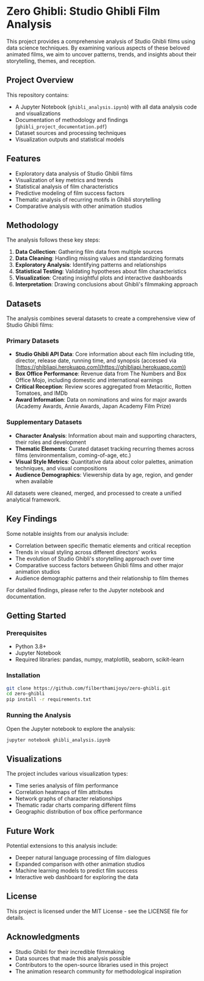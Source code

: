 # Zero Ghibli: Studio Ghibli Film Analysis

This project provides a comprehensive analysis of Studio Ghibli films using data science techniques. By examining various aspects of these beloved animated films, we aim to uncover patterns, trends, and insights about their storytelling, themes, and reception.

## Project Overview

This repository contains:

- A Jupyter Notebook (`ghibli_analysis.ipynb`) with all data analysis code and visualizations
- Documentation of methodology and findings (`ghibli_project_documentation.pdf`)
- Dataset sources and processing techniques
- Visualization outputs and statistical models

## Features

- Exploratory data analysis of Studio Ghibli films
- Visualization of key metrics and trends
- Statistical analysis of film characteristics
- Predictive modeling of film success factors
- Thematic analysis of recurring motifs in Ghibli storytelling
- Comparative analysis with other animation studios

## Methodology

The analysis follows these key steps:

1. **Data Collection**: Gathering film data from multiple sources
2. **Data Cleaning**: Handling missing values and standardizing formats
3. **Exploratory Analysis**: Identifying patterns and relationships
4. **Statistical Testing**: Validating hypotheses about film characteristics
5. **Visualization**: Creating insightful plots and interactive dashboards
6. **Interpretation**: Drawing conclusions about Ghibli's filmmaking approach

## Datasets

The analysis combines several datasets to create a comprehensive view of Studio Ghibli films:

### Primary Datasets
- **Studio Ghibli API Data**: Core information about each film including title, director, release date, running time, and synopsis (accessed via [https://ghibliapi.herokuapp.com](https://ghibliapi.herokuapp.com))
- **Box Office Performance**: Revenue data from The Numbers and Box Office Mojo, including domestic and international earnings
- **Critical Reception**: Review scores aggregated from Metacritic, Rotten Tomatoes, and IMDb
- **Award Information**: Data on nominations and wins for major awards (Academy Awards, Annie Awards, Japan Academy Film Prize)

### Supplementary Datasets
- **Character Analysis**: Information about main and supporting characters, their roles and development
- **Thematic Elements**: Curated dataset tracking recurring themes across films (environmentalism, coming-of-age, etc.)
- **Visual Style Metrics**: Quantitative data about color palettes, animation techniques, and visual compositions
- **Audience Demographics**: Viewership data by age, region, and gender when available

All datasets were cleaned, merged, and processed to create a unified analytical framework.

## Key Findings

Some notable insights from our analysis include:

- Correlation between specific thematic elements and critical reception
- Trends in visual styling across different directors' works
- The evolution of Studio Ghibli's storytelling approach over time
- Comparative success factors between Ghibli films and other major animation studios
- Audience demographic patterns and their relationship to film themes

For detailed findings, please refer to the Jupyter notebook and documentation.

## Getting Started

### Prerequisites

- Python 3.8+
- Jupyter Notebook
- Required libraries: pandas, numpy, matplotlib, seaborn, scikit-learn

### Installation

```bash
git clone https://github.com/filberthamijoyo/zero-ghibli.git
cd zero-ghibli
pip install -r requirements.txt
```

### Running the Analysis

Open the Jupyter notebook to explore the analysis:

```bash
jupyter notebook ghibli_analysis.ipynb
```

## Visualizations

The project includes various visualization types:

- Time series analysis of film performance
- Correlation heatmaps of film attributes
- Network graphs of character relationships
- Thematic radar charts comparing different films
- Geographic distribution of box office performance

## Future Work

Potential extensions to this analysis include:

- Deeper natural language processing of film dialogues
- Expanded comparison with other animation studios
- Machine learning models to predict film success
- Interactive web dashboard for exploring the data

## License

This project is licensed under the MIT License - see the LICENSE file for details.

## Acknowledgments

- Studio Ghibli for their incredible filmmaking
- Data sources that made this analysis possible
- Contributors to the open-source libraries used in this project
- The animation research community for methodological inspiration 